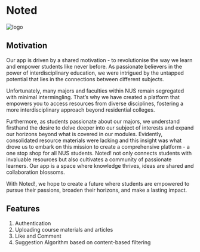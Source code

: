 # Noted 
![logo](https://github.com/yleeyilin/Noted-/assets/116061001/a017bd86-6054-450b-abd9-fb21a34e6654)


## Motivation
Our app is driven by a shared motivation - to revolutionise the way we learn and empower students like never before. As passionate believers in the power of interdisciplinary education, we were intrigued by the untapped potential that lies in the connections between different subjects. 

Unfortunately, many majors and faculties within NUS remain segregated with minimal intermingling. That’s why we have created a platform that empowers you to access resources from diverse disciplines, fostering a more interdisciplinary approach beyond residential colleges. 

Furthermore, as students passionate about our majors, we understand firsthand the desire to delve deeper into our subject of interests and expand our horizons beyond what is covered in our modules. Evidently, consolidated resource materials were lacking and this insight was what drove us to embark on this mission to create a comprehensive platform - a one stop shop for all NUS students. Noted! not only connects students with invaluable resources but also cultivates a community of passionate learners. Our app is a space where knowledge thrives, ideas are shared and collaboration blossoms. 

With Noted!, we hope to create a future where students are empowered to pursue their passions, broaden their horizons, and make a lasting impact. 

## Features 
1. Authentication
2. Uploading course materials and articles
3. Like and Comment
4. Suggestion Algorithm based on content-based filtering 

